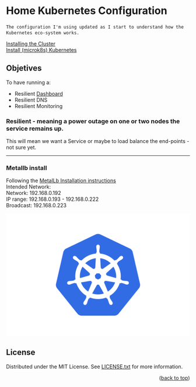 
# Home Kubernetes Configuration
    The configuration I'm using updated as I start to understand how the Kubernetes eco-system works.
    
[Installing the Cluster](https://github.com/keithlee-co-uk/home-kubernetes-configuration/blob/master/docs/Installing-the-Cluster.md)   
[Install (microk8s) Kubernetes](https://github.com/keithlee-co-uk/home-kubernetes-configuration/blob/master/docs/Install-Kubernetes.md)  

## Objetives
To have running a:  
- Resilient [Dashboard](https://github.com/keithlee-co-uk/home-kubernetes-configuration/blob/master/docs/Dashboard.md)  
- Resilient DNS  
- Resilient Monitoring  

### Resilient - meaning a power outage on one or two nodes the service remains up.  
This will mean we want a Service or maybe to load balance the end-points - not sure yet.  

---
### Metallb install
Following the [MetalLb Installation instructions](https://metallb.universe.tf/installation/)  
Intended Network:  
Network:   192.168.0.192  
IP range:  192.168.0.193 - 192.168.0.222  
Broadcast: 192.168.0.223  

![Logo](https://github.com/keithlee-co-uk/home-kubernetes-configuration/blob/master/images/Kubernetes-Logo.wine.png)


## License
Distributed under the MIT License. See [LICENSE.txt](https://github.com/keithlee-co-uk/home-kubernetes-configuration/blob/master/LICENSE.txt) for more information.

<p align="right">(<a href="#top">back to top</a>)</p>



